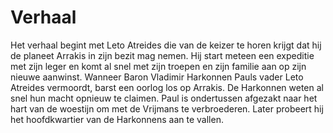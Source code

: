 # Verhaal 

Het verhaal begint met Leto Atreides die van de keizer te horen krijgt dat hij de planeet Arrakis in zijn bezit mag nemen. Hij start meteen een expeditie met zijn leger en komt al snel met zijn troepen en zijn familie aan op zijn nieuwe aanwinst. Wanneer Baron Vladimir Harkonnen Pauls vader Leto Atreides vermoordt, barst een oorlog los op Arrakis. De Harkonnen weten al snel hun macht opnieuw te claimen. Paul is ondertussen afgezakt naar het hart van de woestijn om met de Vrijmans te verbroederen. Later probeert hij het hoofdkwartier van de Harkonnens aan te vallen.
